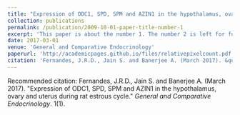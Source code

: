 ```yaml
---
title: "Expression of ODC1, SPD, SPM and AZIN1 in the hypothalamus, ovary and uterus during rat estrous cycle"
collection: publications
permalink: /publication/2009-10-01-paper-title-number-1
excerpt: 'This paper is about the number 1. The number 2 is left for future work.'
date: 2017-03-01
venue: 'General and Comparative Endocrinology'
paperurl: 'http://academicpages.github.io/files/relativepixelcount.pdf'
citation: 'Fernandes, J.R.D., Jain S. and Banerjee A. (March 2017). &quot;Expression of ODC1, SPD, SPM and AZIN1 in the hypothalamus, ovary and uterus during rat estrous cycle.&quot; <i>General and Comparative Endocrinology</i>.'
---
```



Recommended citation: Fernandes, J.R.D., Jain S. and Banerjee A. (March 2017). "Expression of ODC1, SPD, SPM and AZIN1 in the hypothalamus, ovary and uterus during rat estrous cycle." <i>General and Comparative Endocrinology</i>. 1(1).

